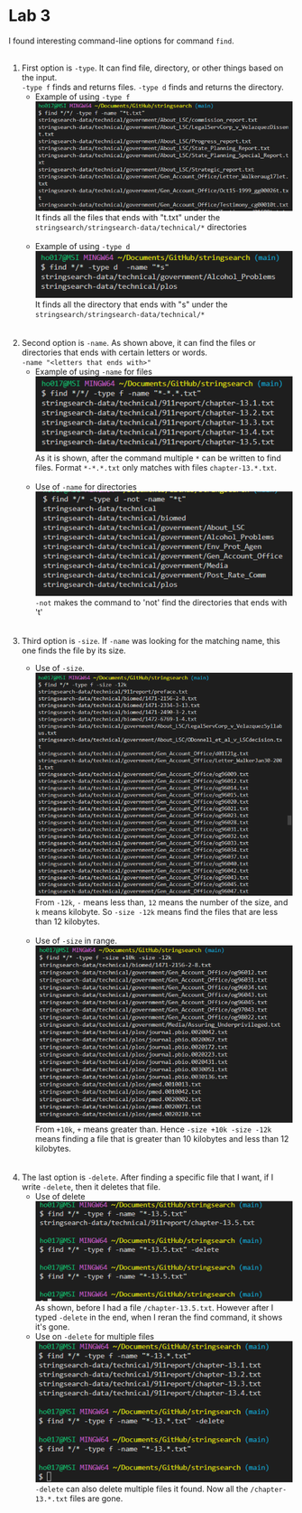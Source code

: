 # Lab  3<br/>
I found interesting command-line options for command `find`. <br/><br/>
  1. First option is `-type`. It can find file, directory, or other things based on the input.<br/>
`-type f` finds and returns files. `-type d` finds and returns the directory. <br/>
     * Example of using `-type f` <br/>
     ![fname](https://raw.githubusercontent.com/hojun01720/cse15l-lab-reports/main/f-name.png) <br/>
     It finds all the files that ends with "t.txt" under the `stringsearch/stringsearch-data/technical/*` directories <br/><br/>
     * Example of using `-type d` <br/>
     ![dname](https://raw.githubusercontent.com/hojun01720/cse15l-lab-reports/main/d-name.png)<br/>
     It finds all the directory that ends with "s" under the `stringsearch/stringsearch-data/technical/*`<br/><br/><br/>
  2. Second option is `-name`. As shown above, it can find the files or directories that ends with certain letters or words.<br/>
  `-name "<letters that ends with>"` <br/>
     * Example of using `-name` for files <br/>
     ![fnamestars](https://raw.githubusercontent.com/hojun01720/cse15l-lab-reports/main/f-name-stars.png)<br/>
     As it is shown, after the command multiple `*` can be written to find files. Format `*-*.*.txt` only matches with files `chapter-13.*.txt`. <br/><br/>
     * Use of `-name` for directories <br/>
     ![dnotname](https://github.com/hojun01720/cse15l-lab-reports/blob/main/d-not-name.png?raw=true) <br/>
     `-not` makes the command to 'not' find the directories that ends with 't' <br/><br/><br/>
  3. Third option is `-size`. If `-name` was looking for the matching name, this one finds the file by its size. <brl>
     * Use of `-size`. <br/>
     ![size](https://github.com/hojun01720/cse15l-lab-reports/blob/main/f-size.png?raw=true)<br/>
     From `-12k`, `-` means less than, `12` means the number of the size, and `k` means kilobyte. So `-size -12k` means find the files that are less than 12 kilobytes. <br/><br/>
     * Use of `-size` in range. <br/>
     ![sizerange](https://github.com/hojun01720/cse15l-lab-reports/blob/main/f-size-range.png?raw=true)<br/>
     From `+10k`, `+` means greater than. Hence `-size +10k -size -12k` means finding a file that is greater than 10 kilobytes and less than 12 kilobytes. <br/><br/><br/>
  4. The last option is `-delete`. After finding a specific file that I want, if I write `-delete`, then it deletes that file.
     * Use of delete <br/>
     ![del](https://github.com/hojun01720/cse15l-lab-reports/blob/main/f-del.png?raw=true) <br/>
     As shown, before I had a file `/chapter-13.5.txt`. However after I typed `-delete` in the end, when I reran the find command, it shows it's gone. <br/><brl>
     * Use on `-delete` for multiple files <br/>
     ![delmult](https://github.com/hojun01720/cse15l-lab-reports/blob/main/f-del-mult.png?raw=true) <br/>
     `-delete` can also delete multiple files it found. Now all the `/chapter-13.*.txt` files are gone.
